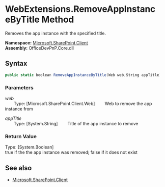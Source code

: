 # WebExtensions.RemoveAppInstanceByTitle Method  
Removes the app instance with the specified title.  

**Namespace:** [Microsoft.SharePoint.Client](Microsoft.SharePoint.Client.md)  
**Assembly:** OfficeDevPnP.Core.dll  
## Syntax
```C#
public static boolean RemoveAppInstanceByTitle(Web web,String appTitle)
```
### Parameters
*web*  
&emsp;&emsp;Type: [Microsoft.SharePoint.Client.Web] 
&emsp;&emsp;Web to remove the app instance from  
  
*appTitle*  
&emsp;&emsp;Type: [System.String] 
&emsp;&emsp;Title of the app instance to remove  
  
### Return Value
Type: [System.Boolean]  
true if the the app instance was removed; false if it does not exist

## See also
- [Microsoft.SharePoint.Client](Microsoft.SharePoint.Client.md)
